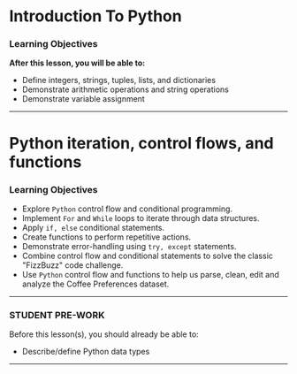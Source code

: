 # Introduction To Python


### Learning Objectives
 
**After this lesson, you will be able to:**

- Define integers, strings, tuples, lists, and dictionaries
- Demonstrate arithmetic operations and string operations
- Demonstrate variable assignment

---

# Python iteration, control flows, and functions


### Learning Objectives
 
- Explore `Python` control flow and conditional programming.  
- Implement `For` and `While` loops to iterate through data structures.
- Apply `if, else` conditional statements.
- Create functions to perform repetitive actions.
- Demonstrate error-handling using `try, except` statements.
- Combine control flow and conditional statements to solve the classic "FizzBuzz" code challenge.
- Use `Python` control flow and functions to help us parse, clean, edit and analyze the Coffee Preferences dataset.

---

### STUDENT PRE-WORK

Before this lesson(s), you should already be able to:

- Describe/define Python data types

----

